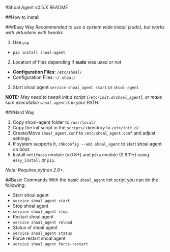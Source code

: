 #Shoal Agent v0.5.X README

##How to install

###Easy Way
_Recommended to use a system wide install (sudo), but works with virtualenv with tweaks_

1. Use `pip`
  - `pip install shoal-agent`

2. Location of files depending if **sudo** was used or not 
  - **Configuration Files:** `/etc/shoal/`
  - Configuration Files: `~/.shoal/`

3. Start shoal agent `service shoal_agent start` or `shoal-agent`

**NOTE:** _May need to tweak init.d script (`/etc/init.d/shoal_agent`), or make sure executable `shoal-agent` is in your PATH._

###Hard Way
1. Copy shoal-agent folder to `/usr/local/`
2. Copy the init script in the `scripts/` directory to `/etc/init.d/`
3. Create/Move `shoal_agent.conf` to `/etc/shoal_agent.conf` and adjust settings.
4. If system supports it, `chkconfig --add shoal_agent` to start shoal agent on boot.
5. Install `netifaces` module (v.0.8+) and `pika` module (0.9.11+) using `easy_install` or `pip`.

*Note: Requires python 2.6+.*

##Basic Commands
With the basic `shoal_agent` init script you can do the following:
- Start shoal agent
 - `service shoal_agent start`
- Stop shoal agent
 - `service shoal_agent stop` 
- Restart shoal agent
 - `service shoal_agent reload` 
- Status of shoal agent
 - `service shoal_agent status` 
- Force restart shoal agent
 - `service shoal_agent force-restart`

